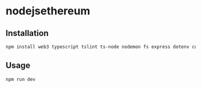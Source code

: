 # nodejsethereum

## Installation

```sh
npm install web3 typescript tslint ts-node nodemon fs express dotenv cors @types/node @types/express
```

## Usage

```sh
npm run dev
```

